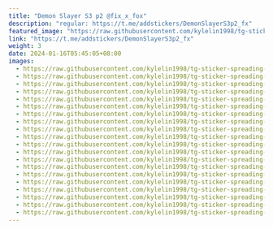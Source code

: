 ```yaml
---
title: "Demon Slayer S3 p2 @fix_x_fox"
description: "regular: https://t.me/addstickers/DemonSlayerS3p2_fx"
featured_image: "https://raw.githubusercontent.com/kylelin1998/tg-sticker-spreading-worldwide-images/main/img/49bcf05d-53f7-4b3b-9998-c0eea90bb866.jpg"
link: "https://t.me/addstickers/DemonSlayerS3p2_fx"
weight: 3
date: 2024-01-16T05:45:05+08:00
images:
  - https://raw.githubusercontent.com/kylelin1998/tg-sticker-spreading-worldwide-images/main/img/49bcf05d-53f7-4b3b-9998-c0eea90bb866.jpg
  - https://raw.githubusercontent.com/kylelin1998/tg-sticker-spreading-worldwide-images/main/img/ced6c2b8-eac0-4a00-8699-827559ef5e60.jpg
  - https://raw.githubusercontent.com/kylelin1998/tg-sticker-spreading-worldwide-images/main/img/d97003f2-4009-4e43-aa8d-3016ce757954.jpg
  - https://raw.githubusercontent.com/kylelin1998/tg-sticker-spreading-worldwide-images/main/img/191aeb5b-5055-4551-99a3-ba03200baba2.jpg
  - https://raw.githubusercontent.com/kylelin1998/tg-sticker-spreading-worldwide-images/main/img/dd14708f-6a38-43ff-abda-db4194603193.jpg
  - https://raw.githubusercontent.com/kylelin1998/tg-sticker-spreading-worldwide-images/main/img/57b9b504-56fd-46d1-8ef0-543cef7245bc.jpg
  - https://raw.githubusercontent.com/kylelin1998/tg-sticker-spreading-worldwide-images/main/img/d04c480f-8b73-4765-9c2a-02b32e0d3df7.jpg
  - https://raw.githubusercontent.com/kylelin1998/tg-sticker-spreading-worldwide-images/main/img/27b5b066-80c1-4bb2-be5e-0631527baf83.jpg
  - https://raw.githubusercontent.com/kylelin1998/tg-sticker-spreading-worldwide-images/main/img/2b6c3e38-683f-4965-b87c-651f5fe242ce.jpg
  - https://raw.githubusercontent.com/kylelin1998/tg-sticker-spreading-worldwide-images/main/img/d5ba932c-a2c4-4fb0-9245-405bf1beb3a4.jpg
  - https://raw.githubusercontent.com/kylelin1998/tg-sticker-spreading-worldwide-images/main/img/5b394f87-0447-4a16-a5e4-d8126de5a13b.jpg
  - https://raw.githubusercontent.com/kylelin1998/tg-sticker-spreading-worldwide-images/main/img/84a05084-19fe-4569-a0ab-684bcd135eb2.jpg
  - https://raw.githubusercontent.com/kylelin1998/tg-sticker-spreading-worldwide-images/main/img/e0f47800-29d4-42ba-b506-abc29d70677a.jpg
  - https://raw.githubusercontent.com/kylelin1998/tg-sticker-spreading-worldwide-images/main/img/2745f21d-b179-49ef-81e7-b8072683df83.jpg
  - https://raw.githubusercontent.com/kylelin1998/tg-sticker-spreading-worldwide-images/main/img/600639a4-7025-44ea-8f42-bddf56c265c3.jpg
  - https://raw.githubusercontent.com/kylelin1998/tg-sticker-spreading-worldwide-images/main/img/69db5874-4e4e-4669-a011-66f409faa2c1.jpg
  - https://raw.githubusercontent.com/kylelin1998/tg-sticker-spreading-worldwide-images/main/img/133aafbf-1661-45bb-ac08-9cb4f92ef409.jpg
  - https://raw.githubusercontent.com/kylelin1998/tg-sticker-spreading-worldwide-images/main/img/1e038457-20a4-493a-90af-1ee667f80898.jpg
  - https://raw.githubusercontent.com/kylelin1998/tg-sticker-spreading-worldwide-images/main/img/3dadc713-510f-4f44-a724-fbe7960e733d.jpg
  - https://raw.githubusercontent.com/kylelin1998/tg-sticker-spreading-worldwide-images/main/img/bacc84d5-d5e5-43a2-a20c-2b6ebea56669.jpg
---
```

